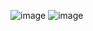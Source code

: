 ![image](https://github.com/bowale01/Kubernetes/assets/37187773/25d231bd-dd51-4b77-8d8f-524147afbf9d)
![image](https://github.com/bowale01/Kubernetes/assets/37187773/25d231bd-dd51-4b77-8d8f-524147afbf9d)
